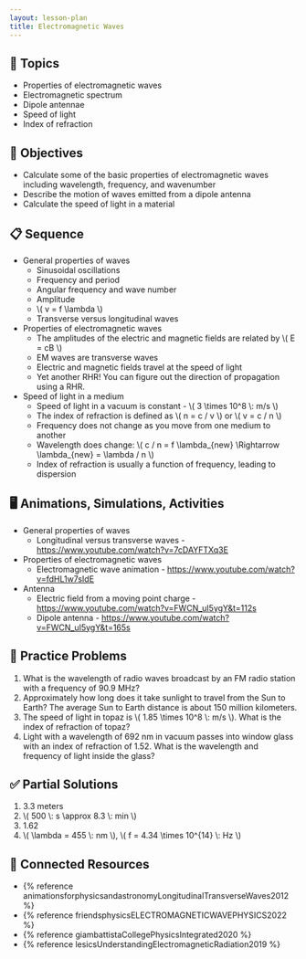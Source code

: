 ```yaml
---
layout: lesson-plan
title: Electromagnetic Waves
---
```


## 🔖 Topics

* Properties of electromagnetic waves
* Electromagnetic spectrum
* Dipole antennae
* Speed of light
* Index of refraction

## 🎯 Objectives

* Calculate some of the basic properties of electromagnetic waves including wavelength, frequency, and wavenumber
* Describe the motion of waves emitted from a dipole antenna
* Calculate the speed of light in a material

## 📋 Sequence

* General properties of waves
  * Sinusoidal oscillations
  * Frequency and period
  * Angular frequency and wave number
  * Amplitude
  * \\( v = f \\lambda \\)
  * Transverse versus longitudinal waves
* Properties of electromagnetic waves
  * The amplitudes of the electric and magnetic fields are related by \\( E = cB \\)
  * EM waves are transverse waves
  * Electric and magnetic fields travel at the speed of light
  * Yet another RHR! You can figure out the direction of propagation using a RHR.
* Speed of light in a medium
  * Speed of light in a vacuum is constant - \\( 3 \\times 10^8 \\: m/s \\)
  * The index of refraction is defined as \\( n = c / v \\) or \\( v = c / n \\)
  * Frequency does not change as you move from one medium to another
  * Wavelength does change: \\( c / n = f \\lambda_{new} \\Rightarrow \\lambda_{new} = \\lambda / n \\)
  * Index of refraction is usually a function of frequency, leading to dispersion

## 🖥️ Animations, Simulations, Activities

* General properties of waves
  * Longitudinal versus transverse waves - <https://www.youtube.com/watch?v=7cDAYFTXq3E>
* Properties of electromagnetic waves
  * Electromagnetic wave animation - <https://www.youtube.com/watch?v=fdHL1w7sIdE>
* Antenna
  * Electric field from a moving point charge - <https://www.youtube.com/watch?v=FWCN_uI5ygY&t=112s>
  * Dipole antenna - <https://www.youtube.com/watch?v=FWCN_uI5ygY&t=165s>

## 📝 Practice Problems

1. What is the wavelength of radio waves broadcast by an FM radio station with a frequency of 90.9 MHz?
2. Approximately how long does it take sunlight to travel from the Sun to Earth? The average Sun to Earth distance is about 150 million kilometers.
3. The speed of light in topaz is \\( 1.85 \\times 10^8 \\: m/s \\). What is the index of refraction of topaz?
4. Light with a wavelength of 692 nm in vacuum passes into window glass with an index of refraction of 1.52. What is the wavelength and frequency of light inside the glass?

## ✅ Partial Solutions

1. 3.3 meters
2. \\( 500 \\: s \\approx 8.3 \\: min \\)
3. 1.62
4. \\( \lambda = 455 \\: nm \\), \\( f = 4.34 \\times 10^{14} \\: Hz \\)

## 📘 Connected Resources

* {% reference animationsforphysicsandastronomyLongitudinalTransverseWaves2012 %}
* {% reference friendsphysicsELECTROMAGNETICWAVEPHYSICS2022 %}
* {% reference giambattistaCollegePhysicsIntegrated2020 %}
* {% reference lesicsUnderstandingElectromagneticRadiation2019 %}
